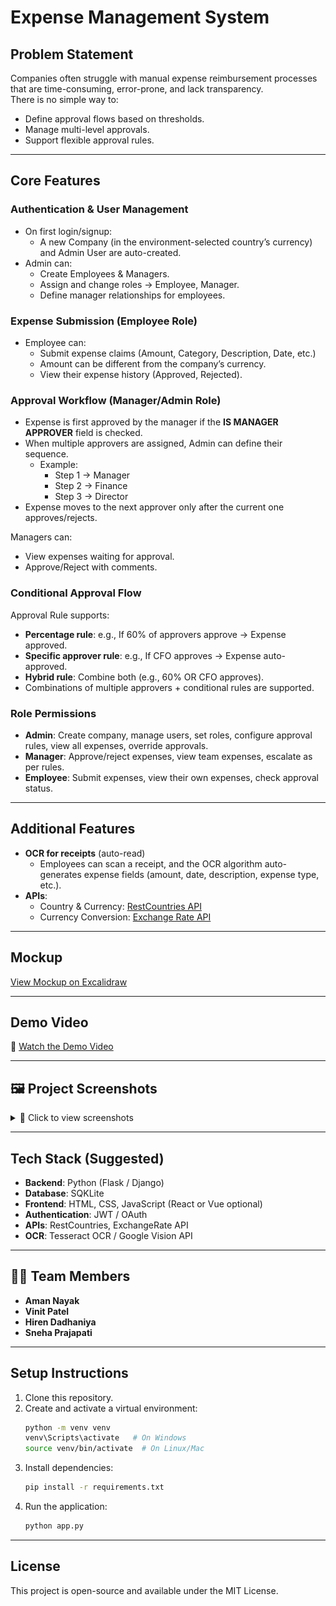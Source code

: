 # Expense Management System

## Problem Statement
Companies often struggle with manual expense reimbursement processes that are time-consuming, error-prone, and lack transparency.  
There is no simple way to:
- Define approval flows based on thresholds.
- Manage multi-level approvals.
- Support flexible approval rules.

---

## Core Features

### Authentication & User Management
- On first login/signup:
  - A new Company (in the environment-selected country’s currency) and Admin User are auto-created.
- Admin can:
  - Create Employees & Managers.
  - Assign and change roles → Employee, Manager.
  - Define manager relationships for employees.

### Expense Submission (Employee Role)
- Employee can:
  - Submit expense claims (Amount, Category, Description, Date, etc.)
  - Amount can be different from the company’s currency.
  - View their expense history (Approved, Rejected).

### Approval Workflow (Manager/Admin Role)
- Expense is first approved by the manager if the **IS MANAGER APPROVER** field is checked.
- When multiple approvers are assigned, Admin can define their sequence.
  - Example:
    - Step 1 → Manager
    - Step 2 → Finance
    - Step 3 → Director
- Expense moves to the next approver only after the current one approves/rejects.

Managers can:
- View expenses waiting for approval.
- Approve/Reject with comments.

### Conditional Approval Flow
Approval Rule supports:
- **Percentage rule**: e.g., If 60% of approvers approve → Expense approved.
- **Specific approver rule**: e.g., If CFO approves → Expense auto-approved.
- **Hybrid rule**: Combine both (e.g., 60% OR CFO approves).
- Combinations of multiple approvers + conditional rules are supported.

### Role Permissions
- **Admin**: Create company, manage users, set roles, configure approval rules, view all expenses, override approvals.
- **Manager**: Approve/reject expenses, view team expenses, escalate as per rules.
- **Employee**: Submit expenses, view their own expenses, check approval status.

---

## Additional Features
- **OCR for receipts** (auto-read)
  - Employees can scan a receipt, and the OCR algorithm auto-generates expense fields (amount, date, description, expense type, etc.).
- **APIs**:
  - Country & Currency: [RestCountries API](https://restcountries.com/v3.1/all?fields=name,currencies)
  - Currency Conversion: [Exchange Rate API](https://api.exchangerate-api.com/v4/latest/{BASE_CURRENCY})

---

## Mockup
[View Mockup on Excalidraw](https://link.excalidraw.com/l/65VNwvy7c4X/4WSLZDTrhkA)

---
## Demo Video
🎥 [Watch the Demo Video](https://youtu.be/ynlQustfO-I)

---

## 🖼️ Project Screenshots

<details>
  <summary>📸 Click to view screenshots</summary>

  | Login Page                        | Admin Dashboard                             | Manager Dashboard                                        |
  | --------------------------------- | ------------------------------------------- | -------------------------------------------------------- |
  | ![Login](./Screenshots/login.png) | ![Admin Dashboard](./Screenshots/image.png) | ![Manager Dashboard](./Screenshots/ManagerDashboard.png) |

  | Employee Dashboard                                         | Admin Approval Flow                                 | Manager Approval Flow                           |
  | ---------------------------------------------------------- | --------------------------------------------------- | ----------------------------------------------- |
  | ![Employee Dashboard](./Screenshots/EmployeeDashboard.png) | ![Admin Approval](./Screenshots/admin-Approved.png) | ![Manager Approval](./Screenshots/Rejected.png) |

</details>

---

## Tech Stack (Suggested)
- **Backend**: Python (Flask / Django)
- **Database**: SQKLite
- **Frontend**: HTML, CSS, JavaScript (React or Vue optional)
- **Authentication**: JWT / OAuth
- **APIs**: RestCountries, ExchangeRate API
- **OCR**: Tesseract OCR / Google Vision API

---
## 👨‍💻 Team Members

- **Aman Nayak**  
- **Vinit Patel**  
- **Hiren Dadhaniya**  
- **Sneha Prajapati**

---

## Setup Instructions
1. Clone this repository.
2. Create and activate a virtual environment:
   ```bash
   python -m venv venv
   venv\Scripts\activate   # On Windows
   source venv/bin/activate  # On Linux/Mac
   ```
3. Install dependencies:
   ```bash
   pip install -r requirements.txt
   ```
4. Run the application:
   ```bash
   python app.py
   ```

---

## License
This project is open-source and available under the MIT License.
